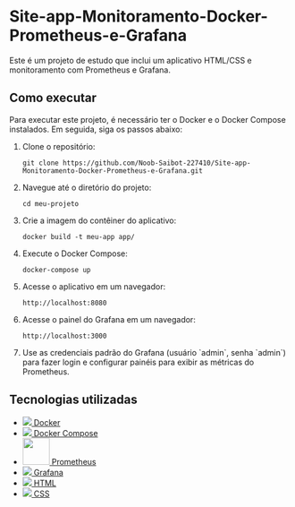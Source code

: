 <!DOCTYPE html>
<html>
<head>
  <link rel="stylesheet" href="https://cdnjs.cloudflare.com/ajax/libs/font-awesome/5.15.3/css/all.min.css" integrity="sha512-FNvvZTQjG4e7q0QDvBktAyOz6hBLFZKbBrB1ATqW63sMvaA/yXJh7A06zqXvBb4nYSSKxXvzjzJHZ7sphR8Twg==" crossorigin="anonymous" referrerpolicy="no-referrer" />
</head>
<body>
  <h1>Site-app-Monitoramento-Docker-Prometheus-e-Grafana</h1>
  <p>Este é um projeto de estudo que inclui um aplicativo HTML/CSS e monitoramento com Prometheus e Grafana.</p>
  <h2>Como executar</h2>
  <p>Para executar este projeto, é necessário ter o Docker e o Docker Compose instalados. Em seguida, siga os passos abaixo:</p>
  <ol>
    <li>Clone o repositório:</li>
    <pre><code>git clone https://github.com/Noob-Saibot-227410/Site-app-Monitoramento-Docker-Prometheus-e-Grafana.git</code></pre>
    <li>Navegue até o diretório do projeto:</li>
    <pre><code>cd meu-projeto</code></pre>
    <li>Crie a imagem do contêiner do aplicativo:</li>
    <pre><code>docker build -t meu-app app/</code></pre>
    <li>Execute o Docker Compose:</li>
    <pre><code>docker-compose up</code></pre>
    <li>Acesse o aplicativo em um navegador:</li>
    <pre><code>http://localhost:8080</code></pre>
    <li>Acesse o painel do Grafana em um navegador:</li>
    <pre><code>http://localhost:3000</code></pre>
    <li>Use as credenciais padrão do Grafana (usuário `admin`, senha `admin`) para fazer login e configurar painéis para exibir as métricas do Prometheus.</li>
  </ol>
<h2>Tecnologias utilizadas</h2>
<ul>
  <li><a href="https://www.docker.com/"><img src="https://img.icons8.com/color/48/000000/docker.png"/> Docker</a></li>
  <li><a href="https://docs.docker.com/compose/"><img src="https://img.icons8.com/color/48/000000/docker.png"/> Docker Compose</a></li>
  <li><a href="https://prometheus.io/"><img src="https://prometheus.io/assets/icon.png" width="48" height="48"/> Prometheus</a></li>

  <li><a href="https://grafana.com/"><img src="https://img.icons8.com/color/48/000000/grafana.png"/> Grafana</a></li>
  <li><a href="https://developer.mozilla.org/en-US/docs/Web/HTML"><img src="https://img.icons8.com/color/48/000000/html-5.png"/> HTML</a></li>
  <li><a href="https://developer.mozilla.org/en-US/docs/Web/CSS"><img src="https://img.icons8.com/color/48/000000/css3.png"/> CSS</a></li>
</ul>
</body>
</html>
